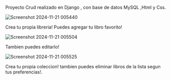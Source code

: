 Proyecto Crud realizado en Django , con base de datos MySQL ,Html y Css.

![Screenshot 2024-11-21 005440](https://github.com/user-attachments/assets/98b83a71-e61a-435a-b21b-19a5a24d40be)


Crea tu propia libreria! Puedes agregar tu libro favorito!

![Screenshot 2024-11-21 005504](https://github.com/user-attachments/assets/50aa7c27-e333-4d0f-8d83-0d62ba62f76e)

Tambien puedes editarlo! 

![Screenshot 2024-11-21 005525](https://github.com/user-attachments/assets/c035eb63-1639-47ee-b7f0-148bdbaa55c5)


Crea tu propia coleccion! tambien puedes eliminar libros de la lista segun tus preferencias!.
